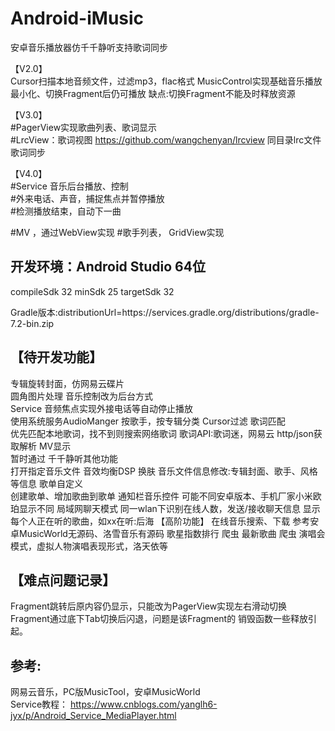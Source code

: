 # Android-iMusic
安卓音乐播放器仿千千静听支持歌词同步

【V2.0】  
Cursor扫描本地音频文件，过滤mp3，flac格式
MusicControl实现基础音乐播放
最小化、切换Fragment后仍可播放
缺点:切换Fragment不能及时释放资源

【V3.0】  
#PagerView实现歌曲列表、歌词显示    
#LrcView：歌词视图 https://github.com/wangchenyan/lrcview
  同目录lrc文件歌词同步

【V4.0】   
#Service 音乐后台播放、控制  
#外来电话、声音，捕捉焦点并暂停播放  
#检测播放结束，自动下一曲

#MV ，通过WebView实现
#歌手列表， GridView实现


## 开发环境：Android Studio 64位
compileSdk 32
minSdk 25
targetSdk 32

Gradle版本:distributionUrl=https\://services.gradle.org/distributions/gradle-7.2-bin.zip


## 【待开发功能】  
专辑旋转封面，仿网易云碟片  
    圆角图片处理
音乐控制改为后台方式  
    Service
音频焦点实现外接电话等自动停止播放  
   使用系统服务AudioManger
按歌手，按专辑分类
    Cursor过滤
歌词匹配  
    优先匹配本地歌词，找不到则搜索网络歌词
    歌词API:歌词迷，网易云
    http/json获取解析
MV显示  
   暂时通过
千千静听其他功能  
   打开指定音乐文件
   音效均衡DSP
   换肤
音乐文件信息修改:专辑封面、歌手、风格等信息
歌单自定义  
    创建歌单、增加歌曲到歌单
通知栏音乐控件
    可能不同安卓版本、手机厂家小米欧珀显示不同
局域网聊天模式
    同一wlan下识别在线人数，发送/接收聊天信息
    显示每个人正在听的歌曲，如xx在听:后海
【高阶功能】
在线音乐搜索、下载
   参考安卓MusicWorld无源码、洛雪音乐有源码
歌星指数排行
   爬虫
最新歌曲
   爬虫
演唱会模式，虚拟人物演唱表现形式，洛天依等

## 【难点问题记录】
Fragment跳转后原内容仍显示，只能改为PagerView实现左右滑动切换
Fragment通过底下Tab切换后闪退，问题是该Fragment的
销毁函数一些释放引起。


## 参考:
网易云音乐，PC版MusicTool，安卓MusicWorld   
Service教程：
https://www.cnblogs.com/yanglh6-jyx/p/Android_Service_MediaPlayer.html
